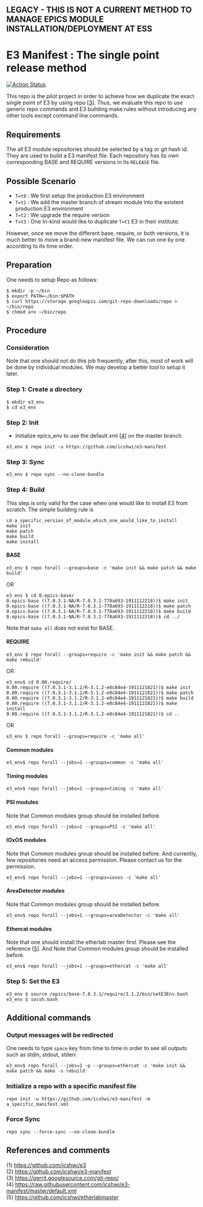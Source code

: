 ## LEGACY - THIS IS NOT A CURRENT METHOD TO MANAGE EPICS MODULE INSTALLATION/DEPLOYMENT AT ESS  

E3 Manifest : The single point release method
===
[![Action Status](https://github.com/icshwi/e3-manifest/workflows/E3%20Building/badge.svg)](https://github.com/icshwi/e3-manifest/actions?workflow=E3+Building)

This repo is the pilot project in order to achieve how we duplicate the exact single point of E3 by using repo [[3]].  Thus, we evaluate this repo to use generic repo commands and E3 building make rules without introducing any other tools except command line commands. 

## Requirements

The all E3 module repositories should be selected by a tag or git hash id. They are used to build a E3 manifest file. Each repository has its own corresponding BASE and REQUIRE versions in its `RELEASE` file. 

## Possible Scenario


* `T=t0` : We first setup the production E3 environment
* `T=t1` : We add the master branch of stream module into the existent production E3 environment
* `T=t2` : We upgrade the require version
* `T=t3` : One In-kind would like to duplicate `T=t1` E3 in their institute. 

However, once we move the different base, require, or both versions, it is much better to move a brand-new manifest file. We can run one by one according to its time order. 

## Preparation

One needs to setup Repo as follows:

```
$ mkdir -p ~/bin
$ export PATH=~/bin:$PATH
$ curl https://storage.googleapis.com/git-repo-downloads/repo > ~/bin/repo
$ chmod a+x ~/bin/repo
```


## Procedure 

### Consideration

Note that one should not do this job frequently, after this, most of work will be done by individual modules. We may develop a better tool to setup it later.

### Step 1:  Create a directory
```
$ mkdir e3_env
$ cd e3_env
```

### Step 2: Init


* Initialize epics_env to use the default.xml [[4]] on the master branch

```
e3_env $ repo init -u https://github.com/icshwi/e3-manifest
```

### Step 3: Sync

```
e3_env $ repo sync --no-clone-bundle
```


### Step 4: Build

This step is only valid for the case when one would like to install E3 from scratch. The simple building rule is
```
cd a_specific_version_of_module_which_one_would_like_to_install
make init
make patch
make build
make install
```

#### BASE

```
e3_env $ repo forall --groups=base -c 'make init && make patch && make build'
```
OR
```
e3_env $ cd 0.epics-base/
0.epics-base ((7.0.3.1-NA/R-7.0.3.1-778a693-1911112218))$ make init
0.epics-base ((7.0.3.1-NA/R-7.0.3.1-778a693-1911112218))$ make patch
0.epics-base ((7.0.3.1-NA/R-7.0.3.1-778a693-1911112218))$ make build
0.epics-base ((7.0.3.1-NA/R-7.0.3.1-778a693-1911112218))$ cd ../
```
Note that `make all` does not exist for BASE.

#### REQUIRE

```
e3_env $ repo forall --groups=require -c 'make init && make patch && make rebuild'
```
OR
```
e3_env$ cd 0.00.require/
0.00.require ((7.0.3.1-3.1.2/R-3.1.2-e0c84e4-1911121821))$ make init
0.00.require ((7.0.3.1-3.1.2/R-3.1.2-e0c84e4-1911121821))$ make patch
0.00.require ((7.0.3.1-3.1.2/R-3.1.2-e0c84e4-1911121821))$ make build
0.00.require ((7.0.3.1-3.1.2/R-3.1.2-e0c84e4-1911121821))$ make install
0.00.require ((7.0.3.1-3.1.2/R-3.1.2-e0c84e4-1911121821))$ cd ..
```
OR

```
e3_env $ repo forall --groups=require -c 'make all'
```
#### Common modules

```
e3_env$ repo forall --jobs=1 --groups=common -c 'make all'
```

#### Timing modules
```
e3_env$ repo forall --jobs=1 --groups=timing -c 'make all'
```

#### PSI modules 
Note that Common modules group should be installed before. 
```
e3_env$ repo forall --jobs=1 --groups=PSI -c 'make all'
```

#### IOxOS modules
Note that Common modules group should be installed before. And currently, few repositories need an access permission. Please contact us for the permission.
```
e3_env$ repo forall --jobs=1 --groups=ioxos -c 'make all'
```

#### AreaDetector modules
Note that Common modules group should be installed before. 
```
e3_env$ repo forall --jobs=1 --groups=areaDetector -c 'make all'
```

#### Ethercat modules
Note that one should install the etherlab master first. Please see the reference [[5]]. And Note that Common modules group should be installed before. 
```
e3_env$ repo forall --jobs=1 --groups=ethercat -c 'make all'
```

### Step 5: Set the E3
```
e3_env $ source /epics/base-7.0.3.1/require/3.1.2/bin/setE3Env.bash
e3_env $ iocsh.bash
```



## Additional commands

### Output messages will be redirected
One needs to type `space` key from time to time in order to see all outputs such as stdin, stdout, stderr.

```
e3_env$ repo forall --jobs=1 -p --groups=ethercat -c 'make init && make patch && make -s rebuild'
```
### Initialize a repo with a specific manifest file
```
repo init -u https://github.com/icshwi/e3-manifest -m a_specific_manifest.xml
```

### Force Sync
```
repo sync --force-sync --no-clone-bundle
```

## References and comments


(1) https://github.com/icshwi/e3                  
(2) https://github.com/icshwi/e3-manifest                     
(3) https://gerrit.googlesource.com/git-repo/                      
(4) https://raw.githubusercontent.com/icshwi/e3-manifest/master/default.xml                      
(5) https://github.com/icshwi/etherlabmaster                            



[1]: https://github.com/icshwi/e3                  
[2]: https://github.com/icshwi/e3-manifest                     
[3]: https://gerrit.googlesource.com/git-repo/                      
[4]: https://raw.githubusercontent.com/icshwi/e3-manifest/master/default.xml                      
[5]: https://github.com/icshwi/etherlabmaster                            

